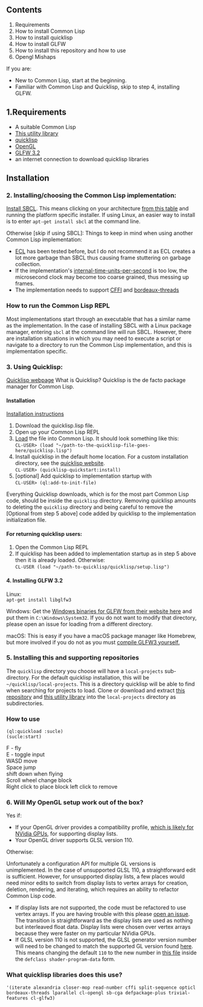 Contents
-
1. Requirements
2. How to install Common Lisp
3. How to install quicklisp
4. How to install GLFW
5. How to install this repository and how to use
6. Opengl Mishaps

If you are:  
- New to Common Lisp, start at the beginning.
- Familiar with Common Lisp and Quicklisp, skip to step 4, installing GLFW.

1.Requirements
-
- A suitable Common Lisp
- [This utility library](https://github.com/terminal625/utility)
- [quicklisp](https://www.quicklisp.org/beta/)
- [OpenGL](https://www.opengl.org/) 
- [GLFW 3.2](https://www.glfw.org/)
- an internet connection to download quicklisp libraries

Installation
-

### 2. Installing/choosing the Common Lisp implementation:
[Install SBCL](http://www.sbcl.org/). This means clicking on your architecture [from this table](http://www.sbcl.org/platform-table.html) and running the platform specific installer.
If using Linux, an easier way to install is to enter
`apt-get install sbcl` at the command line.

Otherwise [skip if using SBCL]:
Things to keep in mind when using another Common Lisp implementation:
- [ECL](https://common-lisp.net/project/ecl/) has been tested before, but I do not recommend it as ECL creates a lot more garbage than SBCL thus causing frame stuttering on garbage collection.
- If the implementation's [internal-time-units-per-second](http://clhs.lisp.se/Body/v_intern.htm) is too low, the microsecond clock may become too coarse grained, thus messing up frames.
- The implementation needs to support [CFFI](https://common-lisp.net/project/cffi/) and [bordeaux-threads](https://common-lisp.net/project/bordeaux-threads/)

### How to run the Common Lisp REPL
Most implementations start through an executable that has a similar name as the implementation. In the case of installing SBCL with a Linux package manager, entering `sbcl` at the command line will run SBCL. However, there are installation situations in which you may need to execute a script or navigate to a directory to run the Common Lisp implementation, and this is implementation specific. 

### 3. Using Quicklisp:
[Quicklisp webpage](https://www.quicklisp.org/beta/)
What is Quicklisp? Quicklisp is the de facto package manager for Common Lisp. 
#### Installation
[Installation instructions](https://www.quicklisp.org/beta/#installation)
1. Download the quicklisp.lisp file. 
2. Open up your Common Lisp REPL
3. [Load](http://clhs.lisp.se/Body/f_load.htm) the file into Common Lisp. It should look something like this:  
`CL-USER> (load "~/path-to-the-quicklisp-file-goes-here/quicklisp.lisp")`
4. Install quicklisp in the default home location. For a custom installation directory, see the [quicklisp website](https://www.quicklisp.org/beta/#loading).  
`CL-USER> (quicklisp-quickstart:install)`
5. [optional] Add quicklisp to implementation startup with   
`CL-USER> (ql:add-to-init-file)`

Everything Quicklisp downloads, which is for the most part Common Lisp code, should be inside the `quicklisp` directory. Removing quicklisp amounts to deleting the `quicklisp` directory and being careful to remove the [Optional from step 5 above] code added by quicklisp to the implementation initialization file.
#### For returning quicklisp users:
1. Open the Common Lisp REPL
2. If quicklisp has been added to implementation startup as in step 5 above then it is already loaded. Otherwise:  
`CL-USER (load "~/path-to-quicklisp/quicklisp/setup.lisp")`

#### 4. Installing GLFW 3.2
Linux:  
`apt-get install libglfw3`

Windows:
Get the [Windows binaries for GLFW from their website here](https://www.glfw.org/download.html) and put them in `C:\Windows\System32`. If you do not want to modify that directory, please open an issue for loading from a different directory.

macOS:
This is easy if you have a macOS package manager like Homebrew, but more involved if you do not as you must [compile GLFW3 yourself.](https://www.glfw.org/docs/latest/compile.html)

### 5. Installing this and supporting repositories
The `quicklisp` directory you choose will have a `local-projects` sub-directory. For the default quicklisp installation, this will be `~/quicklisp/local-projects`. This is a directory quicklisp will be able to find when searching for projects to load. Clone or download and extract [this repository](https://github.com/terminal625/sucle) and [this utility library](https://github.com/terminal625/utility) into the `local-projects` directory as subdirectories.

### How to use 
`(ql:quickload :sucle)`  
`(sucle:start)`

F - fly  
E - toggle input  
WASD move  
Space jump  
shift down when flying  
Scroll wheel change block  
Right click to place block left click to remove  

### 6. Will My OpenGL setup work out of the box?
Yes if:
- If your OpenGL driver provides a compatibility profile, [which is likely for NVidia GPUs](https://stackoverflow.com/questions/4113989/why-were-display-lists-deprecated-in-opengl-3-1), for supporting display lists.
- Your OpenGL driver supports GLSL version 110.

Otherwise:

Unfortunately a configuration API for multiple GL versions is unimplemented. In the case of unsupported GLSL 110, a straightforward edit is sufficient. However, for unsupported display lists, a few places would need minor edits to switch from display lists to vertex arrays for creation, deletion, rendering, and iterating, which requires an ability to refactor Common Lisp code.
- If display lists are not supported, the code must be refactored to use vertex arrays. If you are having trouble with this please [open an issue](https://github.com/terminal625/sucle/issues). The transition is straightforward as the display lists are used as nothing but interleaved float data. Display lists were chosen over vertex arrays because they were faster on my particular NVidia GPUs.
- If GLSL version 110 is not supported, the GLSL generator version number will need to be changed to match the supported GL version found [here](https://en.wikipedia.org/wiki/OpenGL_Shading_Language#Versions). This means changing the default `110` to the new number in [this file](https://github.com/terminal625/sucle/blob/master/src/opengl/glslgen.lisp) inside the `defclass shader-program-data` form.

### What quicklisp libraries does this use?
`'(iterate alexandria closer-mop read-number cffi split-sequence opticl bordeaux-threads lparallel cl-opengl sb-cga defpackage-plus trivial-features cl-glfw3)`
